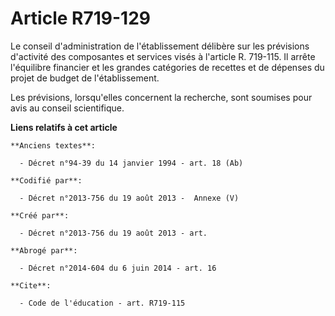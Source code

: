 # Article R719-129

Le conseil d'administration de l'établissement délibère sur les prévisions d'activité des composantes et services visés à
l'article R. 719-115. Il arrête l'équilibre financier et les grandes catégories de recettes et de dépenses du projet de
budget de l'établissement. 

Les prévisions, lorsqu'elles concernent la recherche, sont soumises pour avis au conseil scientifique.

**Liens relatifs à cet article**

	**Anciens textes**:

	  - Décret n°94-39 du 14 janvier 1994 - art. 18 (Ab)

	**Codifié par**:

	  - Décret n°2013-756 du 19 août 2013 -  Annexe (V)

	**Créé par**:

	  - Décret n°2013-756 du 19 août 2013 - art.

	**Abrogé par**:

	  - Décret n°2014-604 du 6 juin 2014 - art. 16

	**Cite**:

	  - Code de l'éducation - art. R719-115
